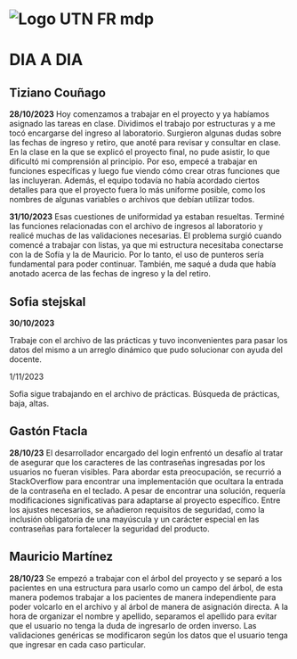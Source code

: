 # ![Logo UTN FR mdp](https://campus.mdp.utn.edu.ar/pluginfile.php/1/theme_moove/logo/1692727069/UTN-iso-new.png)
 # DIA A DIA

## Tiziano Couñago

**28/10/2023** 
Hoy comenzamos a trabajar en el proyecto y ya habíamos asignado las tareas en clase. Dividimos el trabajo por estructuras 
y a me tocó encargarse del ingreso al laboratorio.
Surgieron algunas dudas sobre las fechas de ingreso y retiro, que anoté para revisar y consultar en clase. 
En la clase en la que se explicó el proyecto final, no pude asistir, lo que dificultó mi comprensión al principio. 
Por eso, empecé a trabajar en funciones específicas y luego fue viendo cómo crear otras funciones que las incluyeran. 
Además, el equipo todavía no había acordado ciertos detalles para que el proyecto fuera lo más uniforme posible,
como los nombres de algunas variables o archivos que debían utilizar todos.

**31/10/2023**
Esas cuestiones de uniformidad ya estaban resueltas. 
Terminé las funciones relacionadas con el archivo de ingresos al laboratorio y realicé muchas de las validaciones necesarias. 
El problema surgió cuando comencé a trabajar con listas, ya que mi estructura necesitaba conectarse con la de Sofía y la de Mauricio.
Por lo tanto, el uso de punteros sería fundamental para poder continuar. 
También, me saqué a duda que había anotado acerca de las fechas de ingreso y la del retiro.

## Sofia stejskal

 **30/10/2023**

Trabaje con el archivo de las prácticas y tuvo inconvenientes para pasar los datos del mismo a un arreglo dinámico que pudo solucionar con ayuda del docente. 

 1/11/2023

Sofia sigue trabajando en el archivo de prácticas. Búsqueda de prácticas, baja, altas. 



## Gastón Ftacla

**28/10/23**
El desarrollador encargado del login enfrentó un desafío al tratar de asegurar que los caracteres de las contraseñas ingresadas por los usuarios no fueran visibles. 
Para abordar esta preocupación, se recurrió a StackOverflow para encontrar una implementación que ocultara la entrada de la contraseña en el teclado. A pesar de encontrar una solución, 
requería modificaciones significativas para adaptarse al proyecto específico. Entre los ajustes necesarios, se añadieron requisitos de seguridad, 
como la inclusión obligatoria de una mayúscula y un carácter especial en las contraseñas para fortalecer la seguridad del producto.


## Mauricio Martínez
**28/10/23**
Se empezó a trabajar con el árbol del proyecto y se separó a los pacientes en una estructura para usarlo como un campo del árbol, 
de esta manera podemos trabajar a los pacientes de manera independiente para poder volcarlo en el archivo y al árbol de manera de asignación directa.
A la hora de organizar el nombre y apellido, separamos el apellido para evitar que el usuario no tenga la duda de ingresarlo de orden inverso. 
Las validaciones genéricas se modificaron según los datos que el usuario tenga que ingresar en cada caso particular.








